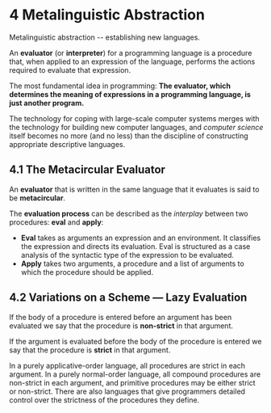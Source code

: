 # 4 Metalinguistic Abstraction

Metalinguistic abstraction -- establishing new languages.

An **evaluator** (or **interpreter**) for a programming language is a procedure
that, when applied to an expression of the language, performs the actions
required to evaluate that expression.

The most fundamental idea in programming: **The evaluator, which determines the
meaning of expressions in a programming language, is just another program.**

The technology for coping with large-scale computer systems merges with the
technology for building new computer languages, and _computer science_ itself
becomes no more (and no less) than the discipline of constructing appropriate
descriptive languages.

## 4.1 The Metacircular Evaluator

An **evaluator** that is written in the same language that it evaluates is said
to be **metacircular**.

The **evaluation process** can be described as the _interplay_ between two
procedures: **eval** and **apply**:

* **Eval** takes as arguments an expression and an environment. It classifies
  the expression and directs its evaluation. Eval is structured as a case
  analysis of the syntactic type of the expression to be evaluated.
* **Apply** takes two arguments, a procedure and a list of arguments to which
  the procedure should be applied.

## 4.2 Variations on a Scheme — Lazy Evaluation

If the body of a procedure is entered before an argument has been evaluated we
say that the procedure is **non-strict** in that argument.

If the argument is evaluated before the body of the procedure is entered we say
that the procedure is **strict** in that argument.

In a purely applicative-order language, all procedures are strict in each
argument. In a purely normal-order language, all compound procedures are
non-strict in each argument, and primitive procedures may be either strict or
non-strict. There are also languages that give programmers detailed control over
the strictness of the procedures they define.
